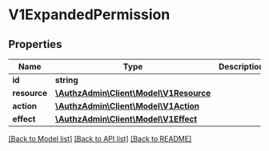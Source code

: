 # V1ExpandedPermission

## Properties
Name | Type | Description | Notes
------------ | ------------- | ------------- | -------------
**id** | **string** |  | [optional] 
**resource** | [**\AuthzAdmin\Client\Model\V1Resource**](V1Resource.md) |  | [optional] 
**action** | [**\AuthzAdmin\Client\Model\V1Action**](V1Action.md) |  | [optional] 
**effect** | [**\AuthzAdmin\Client\Model\V1Effect**](V1Effect.md) |  | [optional] 

[[Back to Model list]](../README.md#documentation-for-models) [[Back to API list]](../README.md#documentation-for-api-endpoints) [[Back to README]](../README.md)


